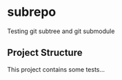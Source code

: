 # subrepo
Testing git subtree and git submodule

## Project Structure
This project contains some tests...
